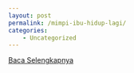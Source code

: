 ```yaml
---
layout: post
permalink: /mimpi-ibu-hidup-lagi/
categories:
    - Uncategorized
---
```


[Baca Selengkapnya](/04)